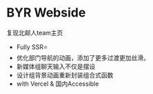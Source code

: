 # BYR Webside

复现北邮人team主页

- Fully SSR⭐
- 优化部门导航的动画，添加了更多过渡更加丝滑。
- 新媒体组聊天输入不仅是摆设
- 设计组背景动画重新封装组合式函数
- with Vercel & 国内Accessible
